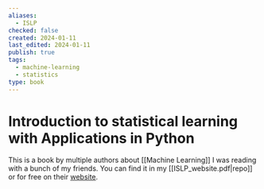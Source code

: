 ```yaml
---
aliases:
  - ISLP
checked: false
created: 2024-01-11
last_edited: 2024-01-11
publish: true
tags:
  - machine-learning
  - statistics
type: book
---
```

# Introduction to statistical learning with Applications in Python

This is a book by multiple authors about [[Machine Learning]] I was reading with a bunch of my friends. You can find it in my [[ISLP_website.pdf|repo]] or for free on their [website](https://hastie.su.domains/ISLP/ISLP_website.pdf.download.html).
